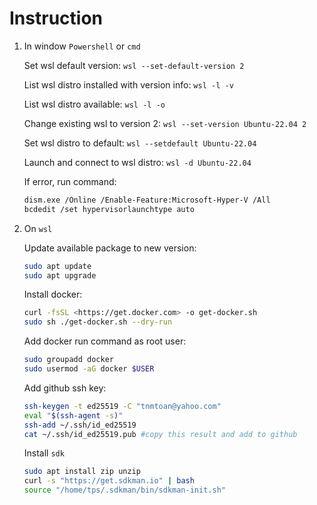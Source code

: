 # Instruction

1. In window `Powershell` or `cmd`

    Set wsl default version: `wsl --set-default-version 2`

    List wsl distro installed with version info: `wsl -l -v`

    List wsl distro available: `wsl -l -o`

    Change existing wsl to version 2: `wsl --set-version Ubuntu-22.04 2`

    Set wsl distro to default: `wsl --setdefault Ubuntu-22.04`

    Launch and connect to wsl distro: `wsl -d Ubuntu-22.04`

    If error, run command:

    ```bash
    dism.exe /Online /Enable-Feature:Microsoft-Hyper-V /All
    bcdedit /set hypervisorlaunchtype auto
    ```

1. On `wsl`

    Update available package to new version:

    ```bash
    sudo apt update
    sudo apt upgrade
    ```

    Install docker:

    ```bash
    curl -fsSL <https://get.docker.com> -o get-docker.sh
    sudo sh ./get-docker.sh --dry-run
    ```

    Add docker run command as root user:

    ```bash
    sudo groupadd docker
    sudo usermod -aG docker $USER
    ```

    Add github ssh key:

    ```bash
    ssh-keygen -t ed25519 -C "tnmtoan@yahoo.com"
    eval "$(ssh-agent -s)"
    ssh-add ~/.ssh/id_ed25519
    cat ~/.ssh/id_ed25519.pub #copy this result and add to github
    ```

    Install `sdk`

    ```bash
    sudo apt install zip unzip
    curl -s "https://get.sdkman.io" | bash
    source "/home/tps/.sdkman/bin/sdkman-init.sh"
    ```
